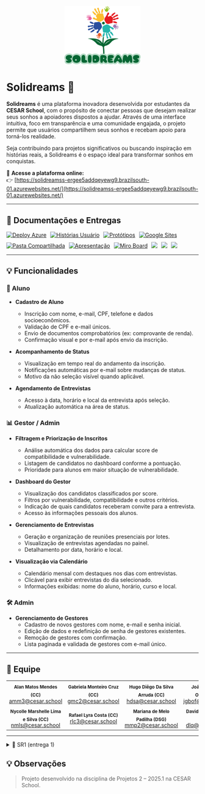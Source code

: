 <p align="center">
  <img src="./meu_app/static/logo_gestor.png" alt="Logo Gestor" width="200" />
</p>


# Solidreams 🌟

**Solidreams** é uma plataforma inovadora desenvolvida por estudantes da **CESAR School**, com o propósito de conectar pessoas que desejam realizar seus sonhos a apoiadores dispostos a ajudar. Através de uma interface intuitiva, foco em transparência e uma comunidade engajada, o projeto permite que usuários compartilhem seus sonhos e recebam apoio para torná-los realidade.

Seja contribuindo para projetos significativos ou buscando inspiração em histórias reais, a Solidreams é o espaço ideal para transformar sonhos em conquistas.

🔗 **Acesse a plataforma online:**  
👉 [https://solidreamss-ergee5addqeyewg9.brazilsouth-01.azurewebsites.net/](https://solidreamss-ergee5addqeyewg9.brazilsouth-01.azurewebsites.net/)

---

## 📄 Documentações e Entregas

<div style="display: flex; align-items: center; gap: 10px; flex-wrap: wrap;">
  <a href="https://solidreamss-ergee5addqeyewg9.brazilsouth-01.azurewebsites.net/">
    <img src="https://img.shields.io/badge/Deploy_Azure-008080?style=for-the-badge&logo=microsoftazure&logoColor=white" alt="Deploy Azure"/></a>
  <a href="https://docs.google.com/document/d/1oT4kfSVIAITFrKpDRp6bidSKJT8-Jcoef1aCKxSsTvY/edit?usp=sharing">
    <img src="https://img.shields.io/badge/Histórias-483D8B?style=for-the-badge&logo=google&logoColor=white" alt="Histórias Usuário"/></a>
  <a href="https://www.figma.com/file/UjQQV7SAHB05uLB3FkJcEr/Untitled?node-id=38-33&t=YN0ni105O4d7HlMF-1">
    <img src="https://img.shields.io/badge/Figma-FF7262?style=for-the-badge&logo=figma&logoColor=white" alt="Protótipos"/></a>
  <a href="https://sites.google.com/cesar.school/solidreams?usp=sharing">
    <img src="https://img.shields.io/badge/Google_Sites-4285F4?style=for-the-badge&logo=google&logoColor=white" alt="Google Sites"/></a>
  <a href="https://drive.google.com/drive/u/5/mobile/folders/1voThyh9W-vWl4N67OoPbXEBuWsn96uo-?usp=sharing&sort=13&direction=a">
    <img src="https://img.shields.io/badge/Google_Drive-F4B400?style=for-the-badge&logo=google&logoColor=white" alt="Pasta Compartilhada"/></a>
  <a href="https://new.express.adobe.com/id/urn:aaid:sc:US:7cb8185c-f66a-47cb-a601-0a5c49bdf0d9?accept=true&category=search">
    <img src="https://img.shields.io/badge/Apresentação Slides-8A2BE2?style=for-the-badge&logo=adobeacrobatreader&logoColor=white" alt="Apresentação"/></a>
  <a href="https://miro.com/app/board/uXjVISin1vY=/">
  <img src="https://img.shields.io/badge/Miro-FFD700?style=for-the-badge&logo=miro&logoColor=black" alt="Miro Board"/></a>
  <a href="https://www.youtube.com/watch?v=F_YGHyUTBEo&ab_channel=JO%C3%83OGUILHERME">
    <img src="https://img.shields.io/badge/Screencast Usuário-b50404?style=for-the-badge&logo=youtube&logoColor=white"/></a>
  <a href="https://www.youtube.com/watch?v=F_YGHyUTBEo&ab_channel=JO%C3%83OGUILHERME">
    <img src="https://img.shields.io/badge/Screencast Gestor-b50404?style=for-the-badge&logo=youtube&logoColor=white"/></a>
  <a href="https://youtu.be/H4ztKfhx33U">
    <img src="https://img.shields.io/badge/Screencast testes-b50404?style=for-the-badge&logo=youtube&logoColor=white"/></a>
</div>

---

## 💡 Funcionalidades

### 👤 Aluno

- **Cadastro de Aluno**
  - Inscrição com nome, e-mail, CPF, telefone e dados socioeconômicos.
  - Validação de CPF e e-mail únicos.
  - Envio de documentos comprobatórios (ex: comprovante de renda).
  - Confirmação visual e por e-mail após envio da inscrição.

- **Acompanhamento de Status**
  - Visualização em tempo real do andamento da inscrição.
  - Notificações automáticas por e-mail sobre mudanças de status.
  - Motivo da não seleção visível quando aplicável.

- **Agendamento de Entrevistas**
  - Acesso à data, horário e local da entrevista após seleção.
  - Atualização automática na área de status.

### 📊 Gestor / Admin

- **Filtragem e Priorização de Inscritos**
  - Análise automática dos dados para calcular score de compatibilidade e vulnerabilidade.
  - Listagem de candidatos no dashboard conforme a pontuação.
  - Prioridade para alunos em maior situação de vulnerabilidade.

- **Dashboard do Gestor**
  - Visualização dos candidatos classificados por score.
  - Filtros por vulnerabilidade, compatibilidade e outros critérios.
  - Indicação de quais candidatos receberam convite para a entrevista.
  - Acesso às informações pessoais dos alunos.

- **Gerenciamento de Entrevistas**
  - Geração e organização de reuniões presenciais por lotes.
  - Visualização de entrevistas agendadas no painel.
  - Detalhamento por data, horário e local.

- **Visualização via Calendário**
  - Calendário mensal com destaques nos dias com entrevistas.
  - Clicável para exibir entrevistas do dia selecionado.
  - Informações exibidas: nome do aluno, horário, curso e local.

### 🛠️ Admin

- **Gerenciamento de Gestores**
  - Cadastro de novos gestores com nome, e-mail e senha inicial.
  - Edição de dados e redefinição de senha de gestores existentes.
  - Remoção de gestores com confirmação.
  - Lista paginada e validada de gestores com e-mail único.

---

## 👥 Equipe

<table>
  <tr>
    <td align="center">
      <sub><b>Alan Matos Mendes (CC)</b></sub><br/><a href="mailto:amm3@cesar.school">amm3@cesar.school</a>
    </td>
    <td align="center">
      <sub><b>Gabriela Monteiro Cruz (CC)</b></sub><br/><a href="mailto:gmc2@cesar.school">gmc2@cesar.school</a>
    </td>
    <td align="center">
      <sub><b>Hugo Diêgo Da Silva Arruda (CC)</b></sub><br/><a href="mailto:hdsa@cesar.school">hdsa@cesar.school</a>
    </td>
    <td align="center">
      <sub><b>João Guilherme Omena (CC)</b></sub><br/><a href="mailto:jgbof@cesar.school">jgbof@cesar.school</a>
    </td>
    <td align="center">
      <sub><b>Lucas Samuel Pereira Alves (CC)</b></sub><br/><a href="mailto:lspa@cesar.school">lspa@cesar.school</a>
    </td>
    <td align="center">
      <sub><b>Nathália de Mello Carneiro (CC)</b></sub><br/><a href="mailto:nmc@cesar.school">nmc@cesar.school</a>
    </td>
  </tr>
  <tr>
    <td align="center">
      <sub><b>Nycolle Marshelle Lima e Silva (CC)</b></sub><br/><a href="mailto:nmls@cesar.school">nmls@cesar.school</a>
    </td>
    <td align="center">
      <sub><b>Rafael Lyra Costa (CC)</b></sub><br/><a href="mailto:rlc3@cesar.school">rlc3@cesar.school</a>
    </td>
    <td align="center">
      <sub><b>Mariana de Melo Padilha (DSG)</b></sub><br/><a href="mailto:mmp2@cesar.school">mmp2@cesar.school</a>
    </td>
    <td align="center">
      <sub><b>David Lucas Queiroz (DSG)</b></sub><br/><a href="mailto:dlq@cesar.school">dlq@cesar.school</a>
    </td>
    <td align="center">
      <sub><b>Matheus Hutchinson (DSG)</b></sub><br/><a href="mailto:mshp@cesar.school">mshp@cesar.school</a>
    </td>
  </tr>
</table>

---
<details>
<summary>🚀 SR1 (entrega 1)</summary>
<br/>
  
## Foto do diagrama de atividades do sistema:

![Diagrama de Atividades](https://drive.google.com/uc?export=view&id=1bP98SuXfr3wz2oCk8tz_TgZGUgtX_NHd)

## Issue Bug Tracker: 

![issue bug tracker](https://github.com/user-attachments/assets/72d13a89-f2c4-4d42-b5e2-a04faac3fd6f)

## Screencast do deploy:
- https://youtu.be/sR3TRyzAGg8

## Screencast prototipo de baixa fidelidade:
- https://youtu.be/S5AndeEgzJY

## Relato programação em pares:

- Relato de Programação em Pares — Primeira Etapa do Projeto
Na primeira etapa do projeto, utilizamos a prática de programação em pares com o objetivo de incentivar a colaboração entre os integrantes e garantir mais qualidade no desenvolvimento das funcionalidades iniciais. As tarefas foram distribuídas conforme as duas primeiras histórias do projeto, e cada dupla assumiu uma responsabilidade específica.

- Rafael e João — Deploy
Rafael e João ficaram responsáveis por preparar o deploy da aplicação do projeto. Durante o processo, revezaram-se entre os papéis de quem codifica e quem revisa, o que permitiu uma troca de ideias e decisões mais eficazes. O trabalho em conjunto ajudou a resolver de forma mais rápida os problemas que surgiram e garantiu que a aplicação estivesse acessível para a primeira fase do projeto.

- Alan e Hugo — Cadastro de Aluno
Alan e Hugo ficaram responsáveis pelo  desenvolvimento da funcionalidade de cadastro de aluno. Começaram verificando os requisitos da história e  pensaram juntos na melhor forma de organizar os dados e construir o formulário. A programação em pares permitiu que validassem ideias em tempo real, discutissem alternativas e implementassem a funcionalidade de forma mais clara. A divisão em pares das tarefas contribuiu para um desenvolvimento mais rápido e com menos retrabalho.

- Nathalia e Lucas — Filtragem e Priorização de Inscrição
Nathalia e Lucas ficaram responsáveis por implementar a filtragem e a priorização das inscrições. A dupla verificou os critérios necessários e trabalhou em conjunto na construção da lógica necessária para atender à história. Durante o pareamento, houve uma colaboração constante na análise dos dados e na criação dos testes que garantiriam o funcionamento correto da funcionalidade. O trabalho em dupla foi essencial para encontrar soluções eficazes e garantir a qualidade da entrega.
<br/>
</details>

## 💡 Observações

> Projeto desenvolvido na disciplina de Projetos 2 – 2025.1 na CESAR School.

